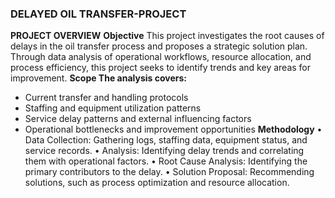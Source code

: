 ### DELAYED OIL TRANSFER-PROJECT
**PROJECT OVERVIEW** 
**Objective**
This project investigates the root causes of delays in the oil transfer process and proposes a strategic solution plan. Through data analysis of operational workflows, resource allocation, and process efficiency, this project seeks to identify trends and key areas for improvement.
**Scope The analysis covers:**
* Current transfer and handling protocols
* Staffing and equipment utilization patterns
* Service delay patterns and external influencing factors
* Operational bottlenecks and improvement opportunities
**Methodology**
•	Data Collection: Gathering logs, staffing data, equipment status, and service records.
•	Analysis: Identifying delay trends and correlating them with operational factors.
•	Root Cause Analysis: Identifying the primary contributors to the delay.
•	Solution Proposal: Recommending solutions, such as process optimization and resource allocation.
